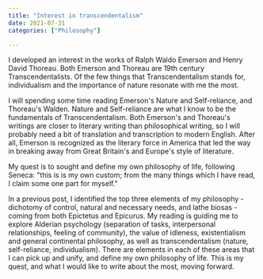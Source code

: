 ```yaml
---
title: "Interest in transcendentalism"
date: 2021-07-31
categories: ["Philosophy"]

---
```


I developed an interest in the works of Ralph Waldo Emerson and Henry David Thoreau. Both Emerson and Thoreau are 19th century Transcendentalists. Of the few things that Transcendentalism stands for, individualism and the importance of nature resonate with me the most.

I will spending some time reading Emerson's Nature and Self-reliance, and Thoreau's Walden. Nature and Self-reliance are what I know to be the fundamentals of Transcendentalism. Both Emerson's and Thoreau's writings are closer to literary writing than philosophical writing, so I will probably need a bit of translation and transcription to modern English. After all, Emerson is recognized as the literary force in America that led the way in breaking away from Great Britain's and Europe's style of literature.

My quest is to sought and define my own philosophy of life, following Seneca: "this is is my own custom; from the many things which I have read, I claim some one part for myself."

In a previous post, I identified the top three elements of my philosophy - dichotomy of control, natural and necessary needs, and lathe biosas - coming from both Epictetus and Epicurus. My reading is guiding me to explore Alderian psychology (separation of tasks, interpersonal relationships, feeling of community), the value of idleness, existentialism and general continental philosophy, as well as transcendentalism (nature, self-reliance, individualism). There are elements in each of these areas that I can pick up and unify, and define my own philosophy of life. This is my quest, and what I would like to write about the most, moving forward.